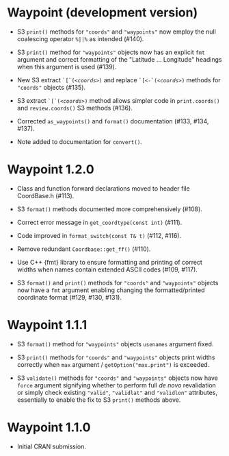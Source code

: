 # Waypoint (development version)

* S3 `print()` methods for `"coords"` and `"waypoints"` now employ the null coalescing operator
  `%||%` as intended (#140). 

* S3 `print()` method for `"waypoints"` objects now has an explicit `fmt` argument and correct
  formatting of the "Latitude ... Longitude" headings when this argument is used (#139).

* New S3 extract <code>&#96;[&#96;(<i>&lt;coords&gt;</i>)</code> and replace
  <code>&#96;[<-&#96;(<i>&lt;coords&gt;</i>)</code> methods for `"coords"` objects (#135).

* S3 extract <code>&#96;[&#96;(<i>&lt;coords&gt;</i>)</code> method allows simpler code in
  `print.coords()` and `review.coords()` S3 methods (#136).

* Corrected `as_waypoints()` and `format()` documentation (#133, #134, #137).

* Note added to documentation for `convert()`.

# Waypoint 1.2.0

* Class and function forward declarations moved to header file CoordBase.h (#113).

* S3 `format()` methods documented more comprehensively (#108).

* Correct error message in `get_coordtype(const int)` (#111).

* Code improved in `format_switch(const T& t)` (#112, #116).

* Remove redundant `Coordbase::get_ff()` (#110).

* Use C++ {fmt} library to ensure formatting and printing of correct widths when names contain extended ASCII codes (#109, #117).

* S3 `format()` and `print()` methods for `"coords"` and `"waypoints"` objects now have a `fmt` argument enabling changing the formatted/printed
  coordinate format (#129, #130, #131). 

# Waypoint 1.1.1

* S3 `format()` method for `"waypoints"` objects `usenames` argument fixed.

* S3 `print()` methods for `"coords"` and `"waypoints"` objects print widths correctly when `max` argument / `getOption("max.print")` is exceeded.

* S3 `validate()` methods for `"coords"` and `"waypoints"` objects now have `force` argument signifying whether to perform full _de novo_ revalidation
  or simply check existing `"valid"`, `"validlat"` and `"validlon"` attributes, essentially to enable the fix to S3 `print()` methods above.

# Waypoint 1.1.0

* Initial CRAN submission.
